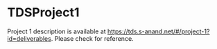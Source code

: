 # TDSProject1

Project 1 description is available at https://tds.s-anand.net/#/project-1?id=deliverables. Please check for reference.
